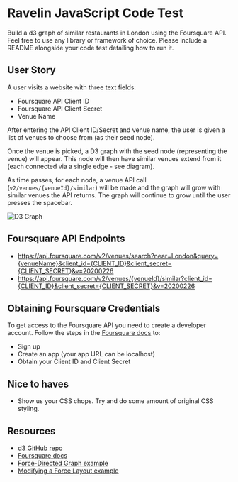 # Ravelin JavaScript Code Test
Build a d3 graph of similar restaurants in London using the Foursquare API. Feel free to use any library or framework of choice. Please include a README alongside your code test detailing how to run it.

## User Story
A user visits a website with three text fields:

- Foursquare API Client ID
- Foursquare API Client Secret
- Venue Name

After entering the API Client ID/Secret and venue name, the user is given a list of venues to choose from (as their seed node).

Once the venue is picked, a D3 graph with the seed node (representing the venue) will appear. This node will then have similar venues extend from it (each connected via a single edge - see diagram).

As time passes, for each node, a venue API call (`v2/venues/{venueId}/similar`) will be made and the graph will grow with similar venues the API returns. The graph will continue to grow until the user presses the spacebar.

![D3 Graph](https://raw.githubusercontent.com/unravelin/code-test-js/master/graph.png)

## Foursquare API Endpoints
- https://api.foursquare.com/v2/venues/search?near=London&query={venueName}&client_id={CLIENT_ID}&client_secret={CLIENT_SECRET}&v=20200226
- https://api.foursquare.com/v2/venues/{venueId}/similar?client_id={CLIENT_ID}&client_secret={CLIENT_SECRET}&v=20200226

## Obtaining Foursquare Credentials
To get access to the Foursquare API you need to create a developer account. Follow the steps in the [Foursquare docs](https://developer.foursquare.com/docs/api) to:
- Sign up
- Create an app (your app URL can be localhost)
- Obtain your Client ID and Client Secret

## Nice to haves
- Show us your CSS chops. Try and do some amount of original CSS styling.

## Resources
- [d3 GitHub repo](https://github.com/d3/d3)
- [Foursquare docs](https://developer.foursquare.com/docs)
- [Force-Directed Graph example](https://observablehq.com/@d3/force-directed-graph)
- [Modifying a Force Layout example](https://observablehq.com/@pbogden/modifying-a-force-layout)

